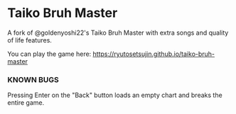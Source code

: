 # Taiko Bruh Master
A fork of @goldenyoshi22's Taiko Bruh Master with extra songs and quality of life features.

You can play the game here: https://ryutosetsujin.github.io/taiko-bruh-master

### KNOWN BUGS
Pressing Enter on the "Back" button loads an empty chart and breaks the entire game.
